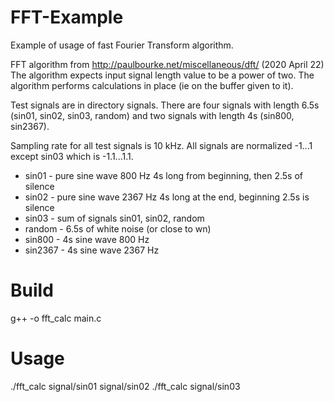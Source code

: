 # FFT-Example

Example of usage of fast Fourier Transform algorithm.

FFT algorithm from http://paulbourke.net/miscellaneous/dft/ (2020 April 22)
The algorithm expects input signal length value to be a power of two.
The algorithm performs calculations in place (ie on the buffer given to it).

Test signals are in directory signals. There are four signals with length 6.5s
(sin01, sin02, sin03, random) and two signals with length 4s (sin800, sin2367).

Sampling rate for all test signals is 10 kHz. All signals are normalized -1...1
except sin03 which is -1.1...1.1. 
 * sin01 - pure sine wave 800 Hz 4s long from beginning, then 2.5s of silence
 * sin02 - pure sine wave 2367 Hz 4s long at the end, beginning 2.5s is silence
 * sin03 - sum of signals sin01, sin02, random
 * random - 6.5s of white noise (or close to wn)
 * sin800 - 4s sine wave 800 Hz
 * sin2367 - 4s sine wave 2367 Hz

# Build
g++ -o fft_calc main.c

# Usage
./fft_calc signal/sin01 signal/sin02
./fft_calc signal/sin03

